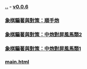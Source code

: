 
### [..](..) - [v0.0.6](https://github.com/littleflute/cchess/edit/master/ref/pu/PianZhaoYuDuiCe/readme.md)
### [象棋騙著與對策：順手炮](3)
### [象棋騙著與對策：中炮對屏風馬類2](2)
### [象棋騙著與對策：中炮對屏風馬類1](1)
### [main.html](main.html)
